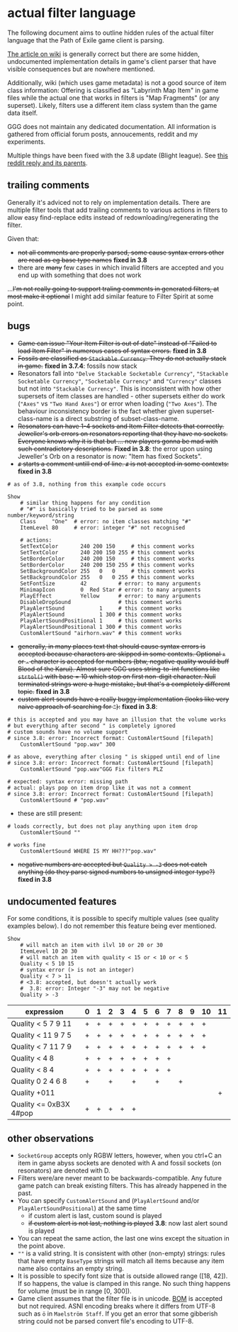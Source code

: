 # actual filter language

The following document aims to outline hidden rules of the actual filter language that the Path of Exile game client is parsing.

[The article on wiki](https://pathofexile.gamepedia.com/Item_filter) is generally correct but there are some hidden, undocumented implementation details in game's client parser that have visible consequences but are nowhere mentioned.

Additionally, wiki (which uses game metadata) is not a good source of item class information: Offering is classified as "Labyrinth Map Item" in game files while the actual one that works in filters is "Map Fragments" (or any superset). Likely, filters use a different item class system than the game data itself.

GGG does not maintain any dedicated documentation. All information is gathered from official forum posts, annoucements, reddit and my experiments.

Multiple things have been fixed with the 3.8 update (Blight league). See [this reddit reply and its parents](https://www.reddit.com/r/pathofexile/comments/d0isb7/lootfilter_neversinks_itemfilter_version_730/ezeood1/).

## trailing comments

Generally it's adviced not to rely on implementation details. There are multiple filter tools that add trailing comments to various actions in filters to allow easy find-replace edits instead of redownloading/regenerating the filter.

Given that:

- ~~not all comments are properly parsed, some cause syntax errors other are read as eg base type names~~ **fixed in 3.8**
- there are ~~many~~ few cases in which invalid filters are accepted and you end up with something that does not work

...~~I'm not really going to support traling comments in generated filters, at most make it optional~~ I might add similar feature to Filter Spirit at some point.

## bugs

- ~~Game can issue "Your Item Filter is out of date" instead of "Failed to load Item Filter" in numerous cases of syntax errors.~~ **fixed in 3.8**
- ~~Fossils are classified as `Stackable Currency`. They do not actually stack in game.~~ **fixed in 3.7.4**: fossils now stack
- Resonators fall into `"Delve Stackable Socketable Currency"`, `"Stackable Socketable Currency"`, `"Socketable Currency"` and `"Currency"` classes but not into `"Stackable Currency"`. This is inconsistent with how other supersets of item classes are handled - other supersets either do work (`"Axes"` vs `"Two Hand Axes"`) or error when loading (`"Two Axes"`). The behaviour inconsistency border is the fact whether given superset-class-name is a direct substring of subset-class-name.
- ~~Resonators can have 1-4 sockets and Item Filter detects that correctly. Jeweller's orb errors on resonators reporting that they have no sockets. Everyone knows why it is that but ... new players gonna be mad with such contradictory descriptions.~~ **Fixed in 3.8**: the error upon using Jeweller's Orb on a resonator is now: "Item has fixed Sockets".
- ~~`#` starts a comment untill end of line. `#` is not accepted in some contexts:~~ **fixed in 3.8**

```
# as of 3.8, nothing from this example code occurs

Show
	# similar thing happens for any condition
	# "#" is basically tried to be parsed as some number/keyword/string
	Class     "One"  # error: no item classes matching "#"
	ItemLevel 80     # error: integer "#" not recognised

	# actions:
	SetTextColor       240 200 150     # this comment works
	SetTextColor       240 200 150 255 # this comment works
	SetBorderColor     240 200 150     # this comment works
	SetBorderColor     240 200 150 255 # this comment works
	SetBackgroundColor 255   0   0     # this comment works
	SetBackgroundColor 255   0   0 255 # this comment works
	SetFontSize        42          # error: to many arguments
	MinimapIcon        0  Red Star # error: to many arguments
	PlayEffect         Yellow      # error: to many arguments
	DisableDropSound               # this comment works
	PlayAlertSound           1     # this comment works
	PlayAlertSound           1 300 # this comment works
	PlayAlertSoundPositional 1     # this comment works
	PlayAlertSoundPositional 1 300 # this comment works
	CustomAlertSound "airhorn.wav" # this comment works
```
- ~~generally, in many places text that should cause syntax errors is accepted because characters are skipped in some contexts. Optional `+` or `-` character is accepted for numbers (btw, negative quality would buff Blood of the Karui). Almost sure GGG uses string-to-int functions like `strtol()` with base = 10 which stop on first non-digit character. Null terminated strings were a huge mistake, but that's a completely different topic.~~ **fixed in 3.8**
- ~~custom alert sounds have a really buggy implementation (looks like very naive approach of searching for `"`):~~ **fixed in 3.8**:
```
# this is accepted and you may have an illusion that the volume works
# but everything after second " is completely ignored
# custom sounds have no volume support
# since 3.8: error: Incorrect format: CustomAlertSound [filepath]
	CustomAlertSound "pop.wav" 300

# as above, everything after closing " is skipped until end of line
# since 3.8: error: Incorrect format: CustomAlertSound [filepath]
	CustomAlertSound "pop.wav"GGG Fix filters PLZ

# expected: syntax error: missing path
# actual: plays pop on item drop like it was not a comment
# since 3.8: error: Incorrect format: CustomAlertSound [filepath]
	CustomAlertSound # "pop.wav"
```

- these are still present:

```
# loads correctly, but does not play anything upon item drop
	CustomAlertSound ""

# works fine
	CustomAlertSound WHERE IS MY HH???"pop.wav"
```

- ~~negative numbers are accepted but `Quality > -3` does not catch anything (do they parse signed numbers to unsigned integer type?)~~ **fixed in 3.8**

## undocumented features

For some conditions, it is possible to specify multiple values (see quality examples below). I do not remember this feature being ever mentioned.

```
Show
	# will match an item with ilvl 10 or 20 or 30
	ItemLevel 10 20 30
	# will match an item with quality < 15 or < 10 or < 5
	Quality < 5 10 15
	# syntax error (> is not an integer)
	Quality < 7 > 11
	# <3.8: accepted, but doesn't actually work
	#  3.8: error: Integer "-3" may not be negative
	Quality > -3
```

expression             | 0 | 1 | 2 | 3 | 4 | 5 | 6 | 7 | 8 | 9 | 10 | 11
-----------------------|---|---|---|---|---|---|---|---|---|---|----|----
Quality < 5 7 9 11     | + | + | + | + | + | + | + | + | + | + | +  |
Quality < 11 9 7 5     | + | + | + | + | + | + | + | + | + | + | +  |
Quality < 7 11 7 9     | + | + | + | + | + | + | + | + | + | + | +  |
Quality < 4 8          | + | + | + | + | + | + | + | + |   |   |    |
Quality < 8 4          | + | + | + | + | + | + | + | + |   |   |    |
Quality 0 2 4 6 8      | + |   | + |   | + |   | + |   | + |   |    |
Quality +011           |   |   |   |   |   |   |   |   |   |   |    | +
Quality <= 0xB3X 4#pop | + | + | + | + | + |   |   |   |   |   |    |

## other observations

- `SocketGroup` accepts only RGBW letters, however, when you ctrl+C an item in game abyss sockets are denoted with A and fossil sockets (on resonators) are denoted with D.
- Filters were/are never meant to be backwards-compatible. Any future game patch can break existing filters. This has already happened in the past.
- You can specify `CustomAlertSound` and (`PlayAlertSound` and/or `PlayAlertSoundPositional`) at the same time
  - if custom alert is last, custom sound is played
  - ~~if custom alert is not last, nothing is played~~ **3.8**: now last alert sound is played
- You can repeat the same action, the last one wins except the situation in the point above.
- `""` is a valid string. It is consistent with other (non-empty) strings: rules that have empty `BaseType` strings will match all items because any item name also contains an empty string.
- It is possible to specify font size that is outside allowed range (\[18, 42\]). If so happens, the value is clamped in this range. No such thing happens for volume (must be in range \[0, 300\]).
- Game client assumes that the filter file is in unicode. [BOM](https://en.wikipedia.org/wiki/Byte_order_mark) is accepted but not required. ASNI encoding breaks where it differs from UTF-8 such as `ö` in `Maelström Staff`. If you get an error that some gibberish string could not be parsed convert file's encoding to UTF-8.
